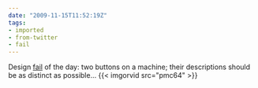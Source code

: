 ```yaml
---
date: "2009-11-15T11:52:19Z"
tags:
- imported
- from-twitter
- fail
---
```

Design [fail](/tags/fail) of the day: two buttons on a machine; their descriptions should be as distinct as possible… {{< imgorvid src="pmc64" >}}
